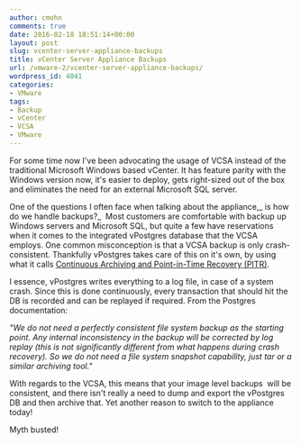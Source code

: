 ```yaml
---
author: cmohn
comments: true
date: 2016-02-18 18:51:14+00:00
layout: post
slug: vcenter-server-appliance-backups
title: vCenter Server Appliance Backups
url: /vmware-2/vcenter-server-appliance-backups/
wordpress_id: 4041
categories:
- VMware
tags:
- Backup
- vCenter
- VCSA
- VMware
---
```


For some time now I've been advocating the usage of VCSA instead of the traditional Microsoft Windows based vCenter. It has feature parity with the Windows version now, it's easier to deploy, gets right-sized out of the box and eliminates the need for an external Microsoft SQL server.

One of the questions I often face when talking about the appliance,_ is how do we handle backups?_  Most customers are comfortable with backup up Windows servers and Microsoft SQL, but quite a few have reservations when it comes to the integrated vPostgres database that the VCSA employs. One common misconception is that a VCSA backup is only crash-consistent. Thankfully vPostgres takes care of this on it's own, by using what it calls [Continuous Archiving and Point-in-Time Recovery (PITR)](http://www.postgresql.org/docs/9.4/static/continuous-archiving.html).

<!--more-->

I essence, vPostgres writes everything to a log file, in case of a system crash. Since this is done continuously, every transaction that should hit the DB is recorded and can be replayed if required. From the Postgres documentation:

_"We do not need a perfectly consistent file system backup as the starting point. Any internal inconsistency in the backup will be corrected by log replay (this is not significantly different from what happens during crash recovery). So we do not need a file system snapshot capability, just tar or a similar archiving tool."_

With regards to the VCSA, this means that your image level backups  will be consistent, and there isn't really a need to dump and export the vPostgres DB and then archive that. Yet another reason to switch to the appliance today!

Myth busted!
